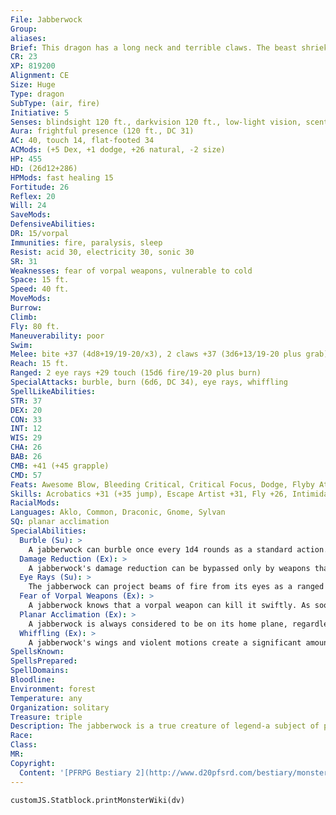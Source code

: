 ```yaml
---
File: Jabberwock
Group: 
aliases: 
Brief: This dragon has a long neck and terrible claws. The beast shrieks and babbles, thrashing its tail and wings in a violent manner.
CR: 23
XP: 819200
Alignment: CE
Size: Huge
Type: dragon
SubType: (air, fire)
Initiative: 5
Senses: blindsight 120 ft., darkvision 120 ft., low-light vision, scent, true seeing; Perception +38
Aura: frightful presence (120 ft., DC 31)
AC: 40, touch 14, flat-footed 34
ACMods: (+5 Dex, +1 dodge, +26 natural, -2 size)
HP: 455
HD: (26d12+286)
HPMods: fast healing 15
Fortitude: 26
Reflex: 20
Will: 24
SaveMods: 
DefensiveAbilities: 
DR: 15/vorpal
Immunities: fire, paralysis, sleep
Resist: acid 30, electricity 30, sonic 30
SR: 31
Weaknesses: fear of vorpal weapons, vulnerable to cold
Space: 15 ft.
Speed: 40 ft.
MoveMods: 
Burrow: 
Climb: 
Fly: 80 ft.
Maneuverability: poor
Swim: 
Melee: bite +37 (4d8+19/19-20/x3), 2 claws +37 (3d6+13/19-20 plus grab), tail slap +32 (2d8+19), 2 wings +32 (1d8+6)
Reach: 15 ft.
Ranged: 2 eye rays +29 touch (15d6 fire/19-20 plus burn)
SpecialAttacks: burble, burn (6d6, DC 34), eye rays, whiffling
SpellLikeAbilities: 
STR: 37
DEX: 20
CON: 33
INT: 12
WIS: 29
CHA: 26
BAB: 26
CMB: +41 (+45 grapple)
CMD: 57
Feats: Awesome Blow, Bleeding Critical, Critical Focus, Dodge, Flyby Attack, Improved Bull Rush, Improved Critical (bite), Improved Critical (claws), Improved Critical (eye rays), Mobility, Power Attack, Spring Attack, Vital Strike
Skills: Acrobatics +31 (+35 jump), Escape Artist +31, Fly +26, Intimidate +37, Knowledge (nature) +30, Perception +38, Sense Motive +38
RacialMods: 
Languages: Aklo, Common, Draconic, Gnome, Sylvan
SQ: planar acclimation
SpecialAbilities:
  Burble (Su): >
    A jabberwock can burble once every 1d4 rounds as a standard action. This blast of strange noises and shouted nonsense in the various languages known to the jabberwock (and invariably some languages it doesn't know) affects all creatures within a 60-foot-radius spread-these creatures must make a DC 31 Will save or become confused for 1d4 rounds. Alternatively, the jabberwock can focus its burble attack to create a 60- foot line of sonic energy that deals 20d6 points of sonic damage (DC 31 Reflex save for half ). The confusion effect is mind-affecting; both are sonic effects. The save DC is Charisma-based.
  Damage Reduction (Ex): >
    A jabberwock's damage reduction can be bypassed only by weapons that possess the vorpal weapon enhancement.
  Eye Rays (Su): >
    The jabberwock can project beams of fire from its eyes as a ranged touch attack as a standard action, with a range increment of 60 feet. It projects two beams, and can target different creatures with these beams if it wishes as long as both targets are within 30 feet of each other. A creature that takes damage from an eye beam suffers burn.
  Fear of Vorpal Weapons (Ex): >
    A jabberwock knows that a vorpal weapon can kill it swiftly. As soon as it takes damage from a vorpal weapon, a jabberwock becomes shaken for 1 round. If it is hit by a critical threat from a vorpal weapon, whether or not the critical hit is confirmed, the jabberwock is staggered for 1 round.
  Planar Acclimation (Ex): >
    A jabberwock is always considered to be on its home plane, regardless of what plane it finds itself upon. It never gains the extraplanar subtype.
  Whiffling (Ex): >
    A jabberwock's wings and violent motions create a significant amount of wind whenever it makes a full attack action. These winds surround the monster to a radius of 30 feet, and are treated as severe winds-ranged attacks take a -4 penalty when targeting a jabberwock while it is whiffling, and Medium creatures must make a DC 10 Strength check to approach the creature. Small or smaller creatures in this area that fail a DC 15 Strength check are blown away. See page 439 of the Pathfinder RPG Core Rulebook for further details on the effects of severe winds.
SpellsKnown: 
SpellsPrepared: 
SpellDomains: 
Bloodline: 
Environment: forest
Temperature: any
Organization: solitary
Treasure: triple
Description: The jabberwock is a true creature of legend-a subject of poetry, song, and myth in many cultures. It is known to be a devastating creature in combat whose arrival presages times of ruin and violence; these stories also tell of the creature's fear of the tools some say were created in ancient times for the sole purpose of defeating them- vorpal weapons. A jabberwock is 35 feet tall and weighs 8,000 pounds.  the Tane are presented in this book-the sard and the thrasfyr. None of the Tane are lower than CR 16 in power and all possess the planar acclimation special quality, but beyond that, they generally share no specific abilities or characteristics save for their common source in the primal world.  When a jabberwock comes to the Material Plane, it does so to spread destruction and ruin. Typically, the monster seeks out a remote forest lair at least a day's flight from civilization, then emerges from this den once a week to seek out a new place to destroy. It has no true interest in amassing treasure, but often gathers objects of obvious value to bring back to its den in order to encourage heroes to seek it out-to a jabberwock, it makes no difference whether it seeks out things to destroy or lets those things come to it.  Jabberwocks age, eat, drink, and sleep like any living creature, but they do not reproduce in the classic sense of the word. The creation of a new jabberwock-or of any of the Tane, in fact-is regulated by the strange and unknowable godlike entities that dwell in the primeval world. These fey lords create new jabberwocks as they are needed-sometimes varying the exact particulars (see Variant Jabberwocks, below), but always creating a fully formed adult creature. No young jabberwock has ever been encountered as a result.  The strange vulnerability a jabberwock possesses against vorpal weapons has long been a matter of intrigue and speculation among scholars. Most believe that, once upon a time, only one jabberwock existed, a creature of such great power that nothing could hurt it. Nothing, that is, save for a legendary sword forged for a mortal hero by a now-forgotten artisan or god. So epic was this battle that it created strange echoes throughout reality, and as a result, these echoes, in the form of the vorpal swords and jabberwocks known today, can be found on many worlds.  VARIANT JABBERWOCKS  The notion of a "lesser" jabberwock is something of a misnomer, for even these creatures are powerful foes. A lesser jabberwock is generally a CR 20 version of the typical jabberwock-you can achieve a creature of this power by lowering the typical jabberwock's Hit Dice by 3 and by reducing its ability scores by 4 points each. Alternatively, you can apply the young creature simple template, but bear in mind that such a monster isn't technically any younger than a typical jabberwock.  As creatures from the primal world of the fey, some jabberwocks are as varied as the strange terrains and  The jabberwock is not a creature of the Material Plane, but one from the primal world of the fey. It comes from a region of reality where life is more robust, where emotions are more potent, and where dreams and nightmares can come alive. Even in such incredible realms, though, the jabberwock is a creature to be feared. It belongs to a category of powerful creatures whose shapes and types run the gamut of possibility-a group known collectively as the "Tane." Of the Tane, the jabberwock is said to be the most powerful, but the others in this grouping are far from helpless. Said to have been created as goliaths of war and madness, dreamt and stitched into being by the strange gods of this primeval reality, the Tane are as mysterious as they are powerful. Two other creatures of realms in that primal world, as if these environs have more to do with their manifestation than most scholars suspect. Generally, these changes simply alter the type of damage a jabberwock's eye beams deal and the types of energy it is immune to. A jabberwock from a primeval glacial world would possess eye beams that deal cold damage, while a jabberwock from a storm-lashed world would deal electricity damage with its eye beams. If the nature of a jabberwock's eye beams change, its burn ability changes to match, and it replaces its immunity to fire with immunity to the new energy type (while gaining resist fire 30 in place of the lost immunity to fire).
Race: 
Class: 
MR: 
Copyright:
  Content: '[PFRPG Bestiary 2](http://www.d20pfsrd.com/bestiary/monster-listings/dragons/jabberwock)'
---
```

```dataviewjs
customJS.Statblock.printMonsterWiki(dv)
```
